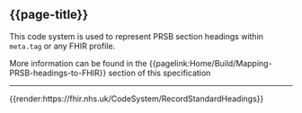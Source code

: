 ## {{page-title}}

This code system is used to represent PRSB section headings within `meta.tag` or any FHIR profile.

More information can be found in the {{pagelink:Home/Build/Mapping-PRSB-headings-to-FHIR}} section of this specification

---

<div class="tab-content snippet nhsd-!t-margin-bottom-6">
  <div role="tabpanel" class="tab-pane active" id="profile-1">
      {{render:https://fhir.nhs.uk/CodeSystem/RecordStandardHeadings}}
  </div>
</div>